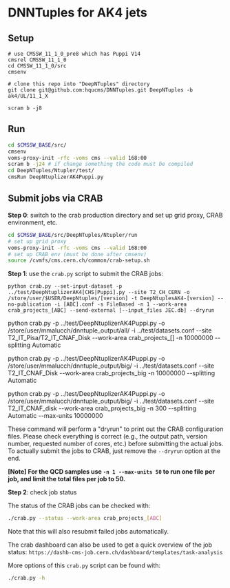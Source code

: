 # DNNTuples for AK4 jets

## Setup
```
# use CMSSW_11_1_0_pre8 which has Puppi V14
cmsrel CMSSW_11_1_0
cd CMSSW_11_1_0/src
cmsenv

# clone this repo into "DeepNTuples" directory
git clone git@github.com:hqucms/DNNTuples.git DeepNTuples -b ak4/UL/11_1_X

scram b -j8
```


## Run
```bash
cd $CMSSW_BASE/src/
cmsenv
voms-proxy-init -rfc -voms cms --valid 168:00
scram b -j24 # if change something the code must be compiled
cd DeepNTuples/Ntupler/test/
cmsRun DeepNtuplizerAK4Puppi.py
```

## Submit jobs via CRAB

**Step 0**: switch to the crab production directory and set up grid proxy, CRAB environment, etc.

```bash
cd $CMSSW_BASE/src/DeepNTuples/Ntupler/run
# set up grid proxy
voms-proxy-init -rfc -voms cms --valid 168:00
# set up CRAB env (must be done after cmsenv)
source /cvmfs/cms.cern.ch/common/crab-setup.sh
```

**Step 1**: use the `crab.py` script to submit the CRAB jobs:

`python crab.py --set-input-dataset -p ../test/DeepNtuplizerAK4[CHS|Puppi].py --site T2_CH_CERN -o /store/user/$USER/DeepNtuples/[version] -t DeepNtuplesAK4-[version] --no-publication -i [ABC].conf -s FileBased -n 1 --work-area crab_projects_[ABC] --send-external [--input_files JEC.db] --dryrun`

python crab.py -p ../test/DeepNtuplizerAK4Puppi.py -o /store/user/mmalucch/dnntuple_output/all/ -i ../test/datasets.conf --site T2_IT_Pisa/T2_IT_CNAF_Disk --work-area crab_projects_[] -n 10000000 --splitting Automatic

python crab.py -p ../test/DeepNtuplizerAK4Puppi.py -o /store/user/mmalucch/dnntuple_output/big/ -i ../test/datasets.conf --site T2_IT_CNAF_Disk --work-area crab_projects_big -n 10000000 --splitting Automatic

python crab.py -p ../test/DeepNtuplizerAK4Puppi.py -o /store/user/mmalucch/dnntuple_output/big/ -i ../test/datasets.conf --site T2_IT_CNAF_disk --work-area crab_projects_big -n 300 --splitting Automatic --max-units 10000000


These command will perform a "dryrun" to print out the CRAB configuration files. Please check everything is correct (e.g., the output path, version number, requested number of cores, etc.) before submitting the actual jobs. To actually submit the jobs to CRAB, just remove the `--dryrun` option at the end.

**[Note] For the QCD samples use `-n 1 --max-units 50` to run one file per job, and limit the total files per job to 50.**


**Step 2**: check job status

The status of the CRAB jobs can be checked with:

```bash
./crab.py --status --work-area crab_projects_[ABC]
```

Note that this will also resubmit failed jobs automatically.

The crab dashboard can also be used to get a quick overview of the job status:
`https://dashb-cms-job.cern.ch/dashboard/templates/task-analysis`

More options of this `crab.py` script can be found with:

```bash
./crab.py -h
```
